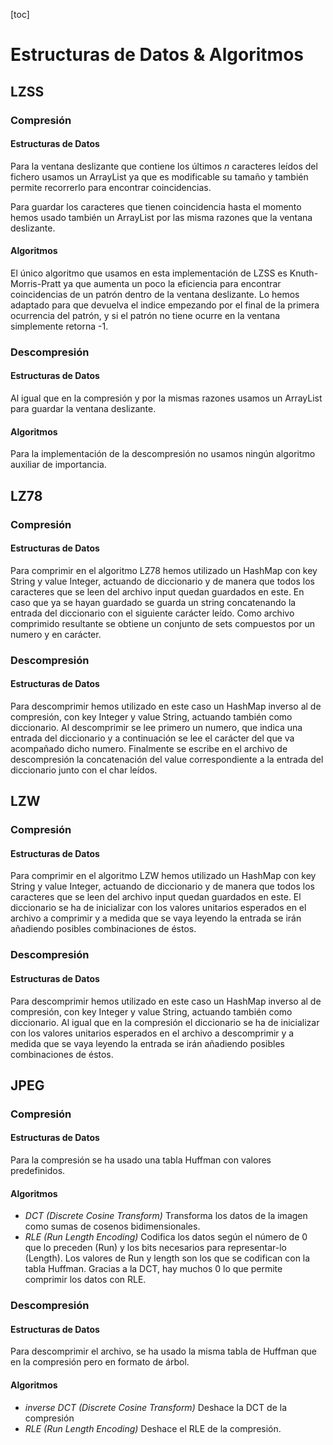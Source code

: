 [toc]

# Estructuras de Datos & Algoritmos

## LZSS

### Compresión

#### Estructuras de Datos

Para la ventana deslizante que contiene los últimos $n$ caracteres leídos del fichero usamos un ArrayList ya que es modificable su tamaño y también permite recorrerlo para encontrar coincidencias.

Para guardar los caracteres que tienen coincidencia hasta el momento hemos usado también un ArrayList  por las misma razones que la ventana deslizante.

#### Algoritmos

El único algoritmo que usamos en esta implementación de LZSS es Knuth-Morris-Pratt ya que aumenta un poco la eficiencia para encontrar coincidencias de un patrón dentro de la ventana deslizante. Lo hemos adaptado para que devuelva el indice empezando por el final de la primera ocurrencia del patrón, y si el patrón no tiene ocurre en la ventana simplemente retorna -1.

### Descompresión

#### Estructuras de Datos

Al igual que en la compresión y por la mismas razones usamos un ArrayList para guardar la ventana deslizante.

#### Algoritmos

Para la implementación de la descompresión no usamos ningún algoritmo auxiliar de importancia.

## LZ78

### Compresión

#### Estructuras de Datos

Para comprimir en el algoritmo LZ78 hemos utilizado un HashMap con key String y value Integer, actuando de diccionario y de manera que todos los caracteres que se leen del archivo input quedan guardados en este. En caso que ya se hayan guardado se guarda un string concatenando la entrada del diccionario con el siguiente carácter leído.
Como archivo comprimido resultante se obtiene un conjunto de sets compuestos por un numero y en carácter.

### Descompresión

#### Estructuras de Datos

Para descomprimir hemos utilizado en este caso un HashMap inverso al de compresión, con key Integer y value String, actuando también como diccionario. Al descomprimir se lee primero un numero, que indica una entrada del diccionario y a continuación se lee el carácter del que va acompañado dicho numero. Finalmente se escribe en el archivo de descompresión la concatenación del value correspondiente a la entrada del diccionario junto con el char leídos.

## LZW

### Compresión

#### Estructuras de Datos

Para comprimir en el algoritmo LZW hemos utilizado un HashMap con key String y value Integer, actuando de diccionario y de manera que todos los caracteres que se leen del archivo input quedan guardados en este. El diccionario se ha de inicializar con los valores unitarios esperados en el archivo a comprimir y a medida que se vaya leyendo la entrada se irán añadiendo posibles combinaciones de éstos.

### Descompresión

#### Estructuras de Datos

Para descomprimir hemos utilizado en este caso un HashMap inverso al de compresión, con key Integer y value String, actuando también como diccionario. Al igual que en la compresión el diccionario se ha de inicializar con los valores unitarios esperados en el archivo a descomprimir y a medida que se vaya leyendo la entrada se irán añadiendo posibles combinaciones de éstos.

## JPEG

### Compresión

#### Estructuras de Datos

Para la compresión se ha usado una tabla Huffman con valores predefinidos.

#### Algoritmos

- *DCT (Discrete Cosine Transform)* Transforma los datos de la imagen como sumas de cosenos bidimensionales.
- *RLE (Run Length Encoding)* Codifica los datos según el número de 0 que lo preceden (Run) y los bits necesarios para representar-lo (Length). Los valores de Run y length son los que se codifican con la tabla Huffman. Gracias a la DCT, hay muchos 0 lo que permite comprimir los datos con RLE.

### Descompresión

#### Estructuras de Datos

Para descomprimir el archivo, se ha usado la misma tabla de Huffman que en la compresión pero en formato de árbol.

#### Algoritmos

- *inverse DCT (Discrete Cosine Transform)* Deshace la DCT de la compresión
- *RLE (Run Length Encoding)* Deshace el RLE de la compresión.
